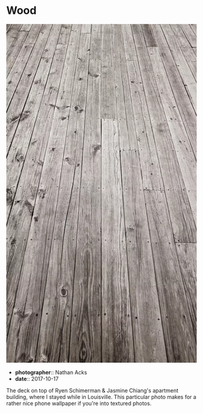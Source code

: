 # Wood

![A black-and-white photo of a weathered wooden deck](assets/2017-10-17-wood.webp)

* **photographer**:: Nathan Acks  
* **date**:: 2017-10-17

The deck on top of Ryen Schimerman & Jasmine Chiang's apartment building, where I stayed while in Louisville. This particular photo makes for a rather nice phone wallpaper if you're into textured photos.
